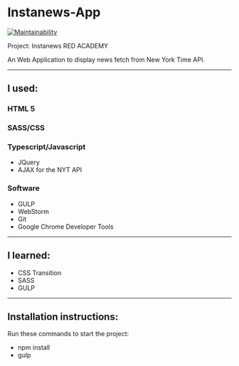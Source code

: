 # Instanews-App

[![Maintainability](https://api.codeclimate.com/v1/badges/6541933f1540f655489b/maintainability)](https://codeclimate.com/github/aswistowska/instanews/maintainability)

Project: Instanews RED ACADEMY

An Web Application to display news fetch from New York Time API.

-----------------------------------------------

## I used:

### HTML 5
### SASS/CSS
### Typescript/Javascript
* JQuery
* AJAX for the NYT API

### Software
* GULP
* WebStorm
* Git
* Google Chrome Developer Tools

-----------------------------------------------

## I learned:

* CSS Transition
* SASS
* GULP

-----------------------------------------------

## Installation instructions:

Run these commands to start the project:  
* npm install
* gulp
